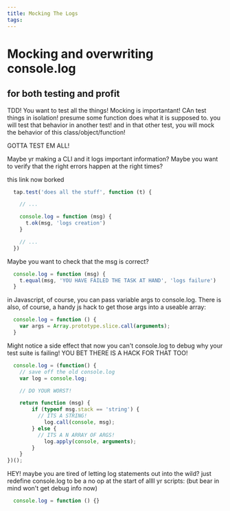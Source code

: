 ```yaml
---
title: Mocking The Logs
tags:
---
```


# Mocking and overwriting console.log 
## for both testing and profit

TDD! You want to test all the things! Mocking is importantant! CAn test things in isolation! presume some function does what it is supposed to. you will test that behavior in another test! and in that other test, you will mock the behavior of this class/object/function!

GOTTA TEST EM ALL!

Maybe yr making a CLI and it logs important information? Maybe you want to verify that the right errors happen at the right times? 


<!-- https://github.com/coleww/mkproj/blob/master/test.js#L12-L14 --> this link now borked

```javascript
  tap.test('does all the stuff', function (t) {

    // ...

    console.log = function (msg) {
      t.ok(msg, 'logs creation')
    }

    // ...
  })
```

Maybe you want to check that the msg is correct?

```javascript
  console.log = function (msg) {
    t.equal(msg, 'YOU HAVE FAILED THE TASK AT HAND', 'logs failure')
  }
```

in Javascript, of course, you can pass variable args to console.log. There is also, of course, a handy js hack to get those args into a useable array:

```javascript
  console.log = function () {
    var args = Array.prototype.slice.call(arguments);
  }
```

Might notice a side effect that now you can't console.log to debug why your test suite is failing!  YOU BET THERE IS A HACK FOR THAT TOO! 

```javascript
  console.log = (function() {
    // save off the old console.log
    var log = console.log;

    // DO YOUR WORST!

    return function (msg) {
        if (typeof msg.stack == 'string') {
          // ITS A STRING!
            log.call(console, msg);
        } else {
          // ITS A N ARRAY OF ARGS!
            log.apply(console, arguments);
        }
    }
})();
```

HEY! maybe you are tired of letting log statements out into the wild? just redefine console.log to be a no op at the start of allll yr scripts: (but bear in mind won't get debug info now)

```javascript
  console.log = function () {}
```


